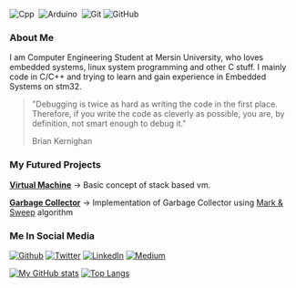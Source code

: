 ![Cpp](https://img.shields.io/badge/C++-00599C.svg?&style=flat&logo=c%2B%2B&logoColor=white)&nbsp;
![Arduino](https://img.shields.io/badge/ARDUINO-00979D.svg?&style=flat&logo=arduino&logoColor=white)&nbsp;
![Git](https://img.shields.io/badge/-Git-black?style=flat-square&logo=git)
![GitHub](https://img.shields.io/badge/-GitHub-181717?style=flat-square&logo=github)

### About Me
I am Computer Engineering Student at Mersin University, who loves embedded systems, linux system programming and other C stuff. I mainly code in C/C++ and trying to learn and gain experience in Embedded Systems on stm32. 

> "Debugging is twice as hard as writing the code in the first place. Therefore, if you write the code as cleverly as possible, you are, by definition, not smart  enough to debug it."
> 
> Brian Kernighan

### My Futured Projects

[**Virtual Machine**](https://github.com/Muzaffer-Irmak-Yavuz/miVM-Virtual-Machine) -> Basic concept of stack based vm.

[**Garbage Collector**](https://github.com/Muzaffer-Irmak-Yavuz/miGC-Garbage-Collector) -> Implementation of Garbage Collector using [Mark & Sweep](https://en.wikipedia.org/wiki/Tracing_garbage_collection#Na%C3%AFve_mark-and-sweep) algorithm  

### Me In Social Media

<p><a href="https://github.com/Muzaffer-Irmak-Yavuz" target="_blank"><img alt="Github" src="https://img.shields.io/badge/GitHub-%2312100E.svg?&style=for-the-badge&logo=Github&logoColor=white" /></a> <a href="https://twitter.com/MuzafferIrmakY2" target="_blank"><img alt="Twitter" src="https://img.shields.io/badge/twitter-%231DA1F2.svg?&style=for-the-badge&logo=twitter&logoColor=white" /></a> <a href="https://www.linkedin.com/in/muzaffer-irmak-yavuz-90b3431a4/" target="_blank"><img alt="LinkedIn" src="https://img.shields.io/badge/linkedin-%230077B5.svg?&style=for-the-badge&logo=linkedin&logoColor=white" /></a> <a href="https://medium.com/@muzafferirmakyavuz" target="_blank"><img alt="Medium" src="https://img.shields.io/badge/medium-%2312100E.svg?&style=for-the-badge&logo=medium&logoColor=white" /></a>
</p>

[![My GitHub stats](https://github-readme-stats.vercel.app/api?username=Muzaffer-Irmak-Yavuz)](https://github.com/anuraghazra/github-readme-stats)
[![Top Langs](https://github-readme-stats.vercel.app/api/top-langs/?username=Muzaffer-Irmak-Yavuz)](https://github.com/anuraghazra/github-readme-stats)
<!--
**Muzaffer-Irmak-Yavuz/Muzaffer-Irmak-Yavuz** is a ✨ _special_ ✨ repository because its `README.md` (this file) appears on your GitHub profile.

Here are some ideas to get you started:

- 🔭 I’m currently working on ...
- 🌱 I’m currently learning ...
- 👯 I’m looking to collaborate on ...
- 🤔 I’m looking for help with ...
- 💬 Ask me about ...
- 📫 How to reach me: ...
- 😄 Pronouns: ...
- ⚡ Fun fact: ...
-->
